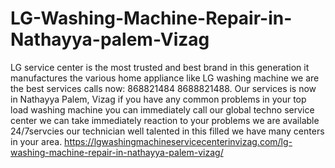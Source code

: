 # LG-Washing-Machine-Repair-in-Nathayya-palem-Vizag
 LG service center is the most trusted and best brand in this generation it manufactures the various home appliance like LG washing machine we are the best services calls now: 868821484 8688821488.  Our services is now in Nathayya Palem, Vizag if you have any common problems in your top load washing machine you can immediately call our global techno service center we can take immediately reaction to your problems we are available 24/7servcies our technician well talented in this filled we have many centers in your area. https://lgwashingmachineservicecenterinvizag.com/lg-washing-machine-repair-in-nathayya-palem-vizag/
